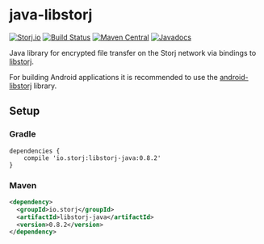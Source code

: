 # java-libstorj

[![Storj.io](https://storj.io/img/storj-badge.svg)](https://storj.io)
[![Build Status](https://travis-ci.org/storj/java-libstorj.svg?branch=master)](https://travis-ci.org/Storj/java-libstorj)
[![Maven Central](https://maven-badges.herokuapp.com/maven-central/io.storj/libstorj-java/badge.svg)](https://maven-badges.herokuapp.com/maven-central/io.storj/libstorj-java)
[![Javadocs](http://javadoc.io/badge/io.storj/libstorj-java.svg)](http://javadoc.io/doc/io.storj/libstorj-java)

Java library for encrypted file transfer on the Storj network via bindings to [libstorj](https://github.com/Storj/libstorj).

For building Android applications it is recommended to use the [android-libstorj](https://github.com/Storj/android-libstorj) library.

## Setup

### Gradle

```Gradle
dependencies {
    compile 'io.storj:libstorj-java:0.8.2'
}
```

### Maven

```XML
<dependency>
  <groupId>io.storj</groupId>
  <artifactId>libstorj-java</artifactId>
  <version>0.8.2</version>
</dependency>
```
